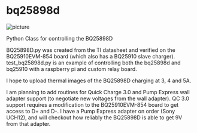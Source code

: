 # bq25898d
![picture](https://www.ti.com/content/dam/ticom/images/products/legacy-boards/b/bq25910evm-854_bq25910evm-854-image-board-1.jpg)

Python Class for controlling the BQ25898D

BQ25898D.py was created from the TI datasheet and verified on the BQ25910EVM-854 board (which also has a BQ25910 slave charger). test_bq25898d.py is an example of controlling both the bq25898d and bq25910 with a raspberry pi and custom relay board.

I hope to upload thermal images of the BQ25898D charging at 3, 4 and 5A.

I am planning to add routines for Quick Charge 3.0 and Pump Express wall adapter support (to negotiate new voltages from the wall adapter). QC 3.0 support requires a modification to the BQ25910EVM-854 board to get access to D+ and D-. I have a Pump Express adapter on order (Sony UCH12), and will checkout how reliably the BQ25898D is able to get 9V from that adapter.
